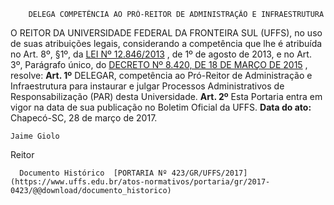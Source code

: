         DELEGA COMPETÊNCIA AO PRÓ-REITOR DE ADMINISTRAÇÃO E INFRAESTRUTURA  

 O REITOR DA UNIVERSIDADE FEDERAL DA FRONTEIRA SUL (UFFS), no uso de suas atribuições legais, considerando a competência que lhe é atribuída no Art. 8º, §1º, da [LEI Nº 12.846/2013](http://www.planalto.gov.br/ccivil_03/_ato2011-2014/2013/lei/l12846.htm)  , de 1º de agosto de 2013, e no Art. 3º, Parágrafo único, do [DECRETO Nº 8.420, DE 18 DE MARÇO DE 2015](http://www.planalto.gov.br/ccivil_03/_ato2015-2018/2015/decreto/D8420.htm)  , resolve:   **Art. 1º** DELEGAR, competência ao Pró-Reitor de Administração e Infraestrutura para instaurar e julgar Processos Administrativos de Responsabilização (PAR) desta Universidade.   **Art. 2º** Esta Portaria entra em vigor na data de sua publicação no Boletim Oficial da UFFS.      **Data do ato:** Chapecó-SC, 28 de março de 2017.   
 

    Jaime Giolo   
 Reitor 

      Documento Histórico  [PORTARIA Nº 423/GR/UFFS/2017](https://www.uffs.edu.br/atos-normativos/portaria/gr/2017-0423/@@download/documento_historico)     
      